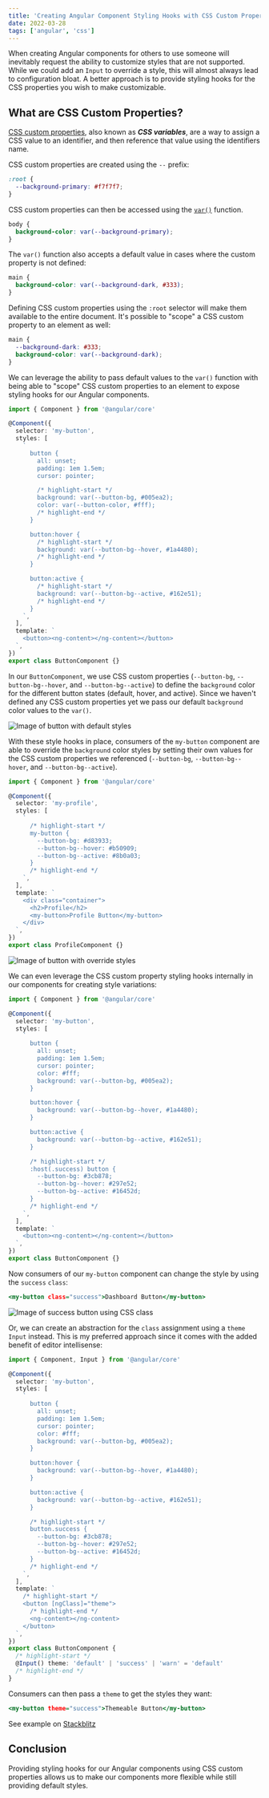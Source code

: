 ```yaml
---
title: 'Creating Angular Component Styling Hooks with CSS Custom Properties'
date: 2022-03-28
tags: ['angular', 'css']
---
```


When creating Angular components for others to use someone will inevitably request the ability to customize styles that are not supported. While we could add an `Input` to override a style, this will almost always lead to configuration bloat. A better approach is to provide styling hooks for the CSS properties you wish to make customizable.

## What are CSS Custom Properties?

[CSS custom properties](https://developer.mozilla.org/en-US/docs/Web/CSS/Using_CSS_custom_properties), also known as **_CSS variables_**, are a way to assign a CSS value to an identifier, and then reference that value using the identifiers name.

CSS custom properties are created using the `--` prefix:

```css
:root {
  --background-primary: #f7f7f7;
}
```

CSS custom properties can then be accessed using the [`var()`](https://developer.mozilla.org/en-US/docs/Web/CSS/var) function.

```css
body {
  background-color: var(--background-primary);
}
```

The `var()` function also accepts a default value in cases where the custom property is not defined:

```css
main {
  background-color: var(--background-dark, #333);
}
```

Defining CSS custom properties using the `:root` selector will make them available to the entire document. It's possible to "scope" a CSS custom property to an element as well:

```css
main {
  --background-dark: #333;
  background-color: var(--background-dark);
}
```

We can leverage the ability to pass default values to the `var()` function with being able to "scope" CSS custom properties to an element to expose styling hooks for our Angular components.

```typescript:title=button.component.ts
import { Component } from '@angular/core'

@Component({
  selector: 'my-button',
  styles: [
    `
      button {
        all: unset;
        padding: 1em 1.5em;
        cursor: pointer;

        /* highlight-start */
        background: var(--button-bg, #005ea2);
        color: var(--button-color, #fff);
        /* highlight-end */
      }

      button:hover {
        /* highlight-start */
        background: var(--button-bg--hover, #1a4480);
        /* highlight-end */
      }

      button:active {
        /* highlight-start */
        background: var(--button-bg--active, #162e51);
        /* highlight-end */
      }
    `,
  ],
  template: `
    <button><ng-content></ng-content></button>
  `,
})
export class ButtonComponent {}
```

In our `ButtonComponent`, we use CSS custom properties (`--button-bg`, `--button-bg--hover`, and `--button-bg--active`) to define the `background` color for the different button states (default, hover, and active). Since we haven't defined any CSS custom properties yet we pass our default `background` color values to the `var()`.

![Image of button with default styles](../../assets/button-default-styles.png)

With these style hooks in place, consumers of the `my-button` component are able to override the `background` color styles by setting their own values for the CSS custom properties we referenced (`--button-bg`, `--button-bg--hover`, and `--button-bg--active`).

```typescript:title=profile.component.ts
import { Component } from '@angular/core'

@Component({
  selector: 'my-profile',
  styles: [
    `
      /* highlight-start */
      my-button {
        --button-bg: #d83933;
        --button-bg--hover: #b50909;
        --button-bg--active: #8b0a03;
      }
      /* highlight-end */
    `,
  ],
  template: `
    <div class="container">
      <h2>Profile</h2>
      <my-button>Profile Button</my-button>
    </div>
  `,
})
export class ProfileComponent {}
```

![Image of button with override styles](../../assets/button-style-override.png)

We can even leverage the CSS custom property styling hooks internally in our components for creating style variations:

```typescript:title=button.component.ts
import { Component } from '@angular/core'

@Component({
  selector: 'my-button',
  styles: [
    `
      button {
        all: unset;
        padding: 1em 1.5em;
        cursor: pointer;
        color: #fff;
        background: var(--button-bg, #005ea2);
      }

      button:hover {
        background: var(--button-bg--hover, #1a4480);
      }

      button:active {
        background: var(--button-bg--active, #162e51);
      }

      /* highlight-start */
      :host(.success) button {
        --button-bg: #3cb878;
        --button-bg--hover: #297e52;
        --button-bg--active: #16452d;
      }
      /* highlight-end */
    `,
  ],
  template: `
    <button><ng-content></ng-content></button>
  `,
})
export class ButtonComponent {}
```

Now consumers of our `my-button` component can change the style by using the `success` `class`:

```html:title=dashboard.component.html
<my-button class="success">Dashboard Button</my-button>
```

![Image of success button using CSS class](../../assets/button-success.png)

Or, we can create an abstraction for the `class` assignment using a `theme` `Input` instead. This is my preferred approach since it comes with the added benefit of editor intellisense:

```typescript:title=button.component.ts
import { Component, Input } from '@angular/core'

@Component({
  selector: 'my-button',
  styles: [
    `
      button {
        all: unset;
        padding: 1em 1.5em;
        cursor: pointer;
        color: #fff;
        background: var(--button-bg, #005ea2);
      }

      button:hover {
        background: var(--button-bg--hover, #1a4480);
      }

      button:active {
        background: var(--button-bg--active, #162e51);
      }

      /* highlight-start */
      button.success {
        --button-bg: #3cb878;
        --button-bg--hover: #297e52;
        --button-bg--active: #16452d;
      }
      /* highlight-end */
    `,
  ],
  template: `
    /* highlight-start */
    <button [ngClass]="theme">
      /* highlight-end */
      <ng-content></ng-content>
    </button>
  `,
})
export class ButtonComponent {
  /* highlight-start */
  @Input() theme: 'default' | 'success' | 'warn' = 'default'
  /* highlight-end */
}
```

Consumers can then pass a `theme` to get the styles they want:

```html:title=dashboard.component.html
<my-button theme="success">Themeable Button</my-button>
```

See example on [Stackblitz](https://stackblitz.com/edit/angular-ivy-ok5r1d?file=src/app/profile/profile.component.ts)

## Conclusion

Providing styling hooks for our Angular components using CSS custom properties allows us to make our components more flexible while still providing default styles.
